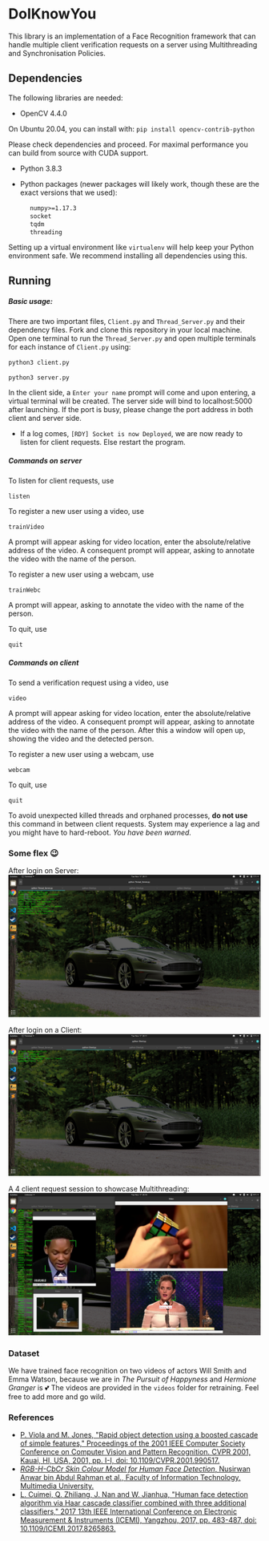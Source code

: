 # DoIKnowYou

This library is an implementation of a Face Recognition framework that can handle multiple client verification requests on a server using Multithreading and Synchronisation Policies.

Dependencies
------------

The following libraries are needed:

* OpenCV 4.4.0 

On Ubuntu 20.04, you can install with: `pip install opencv-contrib-python`

Please check dependencies and proceed. For maximal performance you can build from source with CUDA support.

* Python 3.8.3

* Python packages (newer packages will likely work, though these are the exact versions that we used):
```
      numpy>=1.17.3
      socket
      tqdm
      threading
```
Setting up a virtual environment like `virtualenv`  will help keep your Python environment safe. We recommend installing all dependencies using this.

Running
-------

##### Basic usage:

There are two important files, `Client.py` and `Thread_Server.py` and their dependency files. Fork and clone this repository in your local machine. Open one terminal to run the `Thread_Server.py` and open multiple terminals for each instance of `Client.py` using:
``` console
python3 client.py
```
``` console
python3 server.py
```
In the client side, a `Enter your name` prompt will come and upon entering, a virtual terminal will be created. The server side will bind to localhost:5000 after launching. If the port is busy, please change the port address in both client and server side. 
* If a log comes, `[RDY] Socket is now Deployed`, we are now ready to listen for client requests. Else restart the program.

##### Commands on server

To listen for client requests, use
```console
listen
```

To register a new user using a video, use
```console
trainVideo
```

A prompt will appear asking for video location, enter the absolute/relative address of the video. A consequent prompt will appear, asking to annotate the video with the name of the person.

To register a new user using a webcam, use
```console
trainWebc
```
A prompt will appear, asking to annotate the video with the name of the person.

To quit, use
```console
quit
```

##### Commands on client

To send a verification request using a video, use
```console
video
```

A prompt will appear asking for video location, enter the absolute/relative address of the video. A consequent prompt will appear, asking to annotate the video with the name of the person. After this a window will open up, showing the video and the detected person.

To register a new user using a webcam, use
```console
webcam
```

To quit, use
```console
quit
```
To avoid unexpected killed threads and orphaned processes, **do not use** this command in between client requests. System may experience a lag and you might have to hard-reboot. *You have been warned.*

### Some flex :wink:
After login on Server:
![Server Login](Assets/server_login.png)

After login on a Client:
![Client Login](Assets/client_login.png)

A 4 client request session to showcase Multithreading:
![multi_thread_req](Assets/request1.png)

### Dataset

We have trained face recognition on two videos of actors Will Smith and Emma Watson, because we are in *The Pursuit of Happyness* and *Hermione Granger* is :two_hearts: The videos are provided in the ```videos``` folder for retraining. Feel free to add more and go wild.

### References
* [P. Viola and M. Jones, "Rapid object detection using a boosted cascade of simple features," Proceedings of the 2001 IEEE Computer Society Conference on Computer Vision and Pattern Recognition. CVPR 2001, Kauai, HI, USA, 2001, pp. I-I, doi: 10.1109/CVPR.2001.990517.](https://ieeexplore.ieee.org/document/990517)
* [*RGB-H-CbCr Skin Colour Model for Human Face Detection*, Nusirwan Anwar bin Abdul Rahman et al., Faculty of Information Technology, Multimedia University.](http://citeseerx.ist.psu.edu/viewdoc/download?doi=10.1.1.718.1964&rep=rep1&type=pdf)
* [L. Cuimei, Q. Zhiliang, J. Nan and W. Jianhua, "Human face detection algorithm via Haar cascade classifier combined with three additional classifiers," 2017 13th IEEE International Conference on Electronic Measurement & Instruments (ICEMI), Yangzhou, 2017, pp. 483-487, doi: 10.1109/ICEMI.2017.8265863.](https://ieeexplore.ieee.org/document/8265863)
